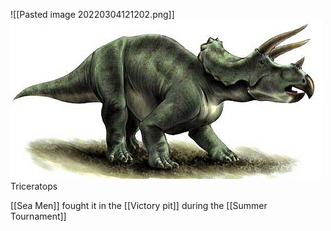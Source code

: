 ![[Pasted image 20220304121202.png]]
<img src="/assets/Pasted image 20220304121202.png"/>
Triceratops

[[Sea Men]] fought it in the [[Victory pit]] during the [[Summer Tournament]]
